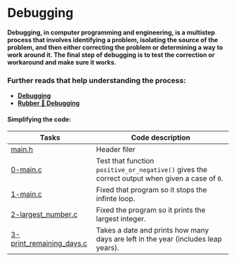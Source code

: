 # Debugging

**Debugging, in computer programming and engineering, is a multistep process that involves identifying a problem, isolating the source of the problem, and then either correcting the problem or determining a way to work around it. The final step of debugging is to test the correction or workaround and make sure it works.**

### Further reads that help understanding the process:

- **[Debugging](https://www.techtarget.com/searchsoftwarequality/definition/debugging#:~:text=Debugging%2C%20in%20computer%20programming%20and,and%20make%20sure%20it%20works.)**
- **[Rubber 🦆 Debugging](https://en.wikipedia.org/wiki/Rubber_duck_debugging)** 

#### Simplifying the code:

Tasks | Code description
--------- | ------------
[main.h](https://github.com/tizihoxha/holbertonschool-low_level_programming/blob/main/debugging/0-main.c) | Header filer
[0-main.c](https://github.com/tizihoxha/holbertonschool-low_level_programming/blob/main/debugging/0-main.c) | Test that function `positive_or_negative()` gives the correct output when given a case of `0`.
[1-main.c](https://github.com/tizihoxha/holbertonschool-low_level_programming/blob/main/debugging/1-main.c) | Fixed that program so it stops the infinte loop.
[2-largest_number.c](https://github.com/tizihoxha/holbertonschool-low_level_programming/blob/main/debugging/2-largest_number.c) | Fixed the program so it prints the largest integer.
[3-print_remaining_days.c](https://github.com/tizihoxha/holbertonschool-low_level_programming/blob/main/debugging/3-print_remaining_days.c) | Takes a date and prints how many days are left in the year (includes leap years).


